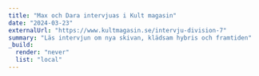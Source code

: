 ```yaml
---
title: "Max och Dara intervjuas i Kult magasin"
date: "2024-03-23"
externalUrl: "https://www.kultmagasin.se/intervju-division-7"
summary: "Läs intervjun om nya skivan, klädsam hybris och framtiden"
_build:
  render: "never"
  list: "local"
---
```


